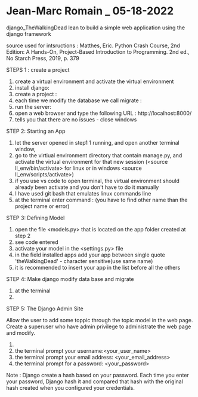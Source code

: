 # Jean-Marc Romain _ 05-18-2022
django_TheWalkingDead
lean to build a simple web application using the django framework

source used for intsructions : 
Matthes, Eric. Python Crash Course, 2nd Edition: A Hands-On, Project-Based Introduction to Programming. 2nd ed., No Starch Press, 2019, p. 379

STEPS 1 : create a project

1. create a virtual environment and activate the virtual environment
2. install django: <pip install django>
3. create a project : <django-admin startproject The_Walking_dead>
4. each time we modify the database we call migrate : <python manage.py migrate>
5. run the server: <python manage.py runserver>
6. open a web browser and type the following URL : http://localhost:8000/ 
7. tells you that there are no issues - close windows

STEP 2: Starting an App

1. let the server opened in step1 1 running,  and open another terminal window,
2. go to the virtiual environment directory that contain manage.py, and activate the virtual environment for that new session (<source ll_env/bin/activate> for linux or in windows <source ll_env/scripts/activate>)
3. if you use vs code to open terminal, the virtual environment should already been activate and you don't have to do it manually
4. I have used git bash that emulates linux commands line  
5. at the terminal enter command : <python manage.py startapp theWalkingDead> (you have to find other name than the project name or error)

STEP 3: Defining Model

1. open the file <models.py> that is located on the app folder created at step 2
2. see code entered
3. activate your model in the <settings.py> file
4. in the field installed apps add your app between single quote 'theWalkingDead' - character sensitive(use same name)
5. it is recommended to insert your app in the list before all the others 

STEP 4: Make django modify data base and migrate

1. at the terminal <python manage.py makemigrations theWalkingDead>
2. <python manage.py migrate>

STEP 5: The Django Admin Site

Allow the user to add some toppic through the topic model in the web page. Create a superuser
who have admin privilege to administrate the web page and modify.
1. <python manage.py createsuperuser>
2. the terminal prompt your username:<your_user_name>
3. the terminal prompt your email address: <your_email_address>
4. the terminal prompt for a password: <your_password>

Note : Django create a hash based on your password. Each time you enter your password, Django hash it and compared that hash with the original hash created when you configured your credentials.










